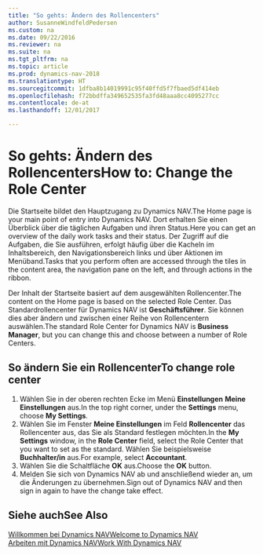```yaml
---
title: "So gehts: Ändern des Rollencenters"
author: SusanneWindfeldPedersen
ms.custom: na
ms.date: 09/22/2016
ms.reviewer: na
ms.suite: na
ms.tgt_pltfrm: na
ms.topic: article
ms.prod: dynamics-nav-2018
ms.translationtype: HT
ms.sourcegitcommit: 1dfba8b14019991c95f40ffd5f7fbaed5df414eb
ms.openlocfilehash: f72bbdffa349652535fa3fd48aaa8cc4095277cc
ms.contentlocale: de-at
ms.lasthandoff: 12/01/2017

---
```


# <a name="how-to-change-the-role-center"></a><span data-ttu-id="b4dfb-102">So gehts: Ändern des Rollencenters</span><span class="sxs-lookup"><span data-stu-id="b4dfb-102">How to: Change the Role Center</span></span>
<span data-ttu-id="b4dfb-103">Die Startseite bildet den Hauptzugang zu Dynamics NAV.</span><span class="sxs-lookup"><span data-stu-id="b4dfb-103">The Home page is your main point of entry into Dynamics NAV.</span></span> <span data-ttu-id="b4dfb-104">Dort erhalten Sie einen Überblick über die täglichen Aufgaben und ihren Status.</span><span class="sxs-lookup"><span data-stu-id="b4dfb-104">Here you can get an overview of the daily work tasks and their status.</span></span> <span data-ttu-id="b4dfb-105">Der Zugriff auf die Aufgaben, die Sie ausführen, erfolgt häufig über die Kacheln im Inhaltsbereich, den Navigationsbereich links und über Aktionen im Menüband.</span><span class="sxs-lookup"><span data-stu-id="b4dfb-105">Tasks that you perform often are accessed through the tiles in the content area, the navigation pane on the left, and through actions in the ribbon.</span></span>

<span data-ttu-id="b4dfb-106">Der Inhalt der Startseite basiert auf dem ausgewählten Rollencenter.</span><span class="sxs-lookup"><span data-stu-id="b4dfb-106">The content on the Home page is based on the selected Role Center.</span></span> <span data-ttu-id="b4dfb-107">Das Standardrollencenter für Dynamics NAV ist **Geschäftsführer**. Sie können dies aber ändern und zwischen einer Reihe von Rollencentern auswählen.</span><span class="sxs-lookup"><span data-stu-id="b4dfb-107">The standard Role Center for Dynamics NAV is **Business Manager**, but you can change this and choose between a number of Role Centers.</span></span>

## <a name="to-change-role-center"></a><span data-ttu-id="b4dfb-108">So ändern Sie ein Rollencenter</span><span class="sxs-lookup"><span data-stu-id="b4dfb-108">To change role center</span></span>
1. <span data-ttu-id="b4dfb-109">Wählen Sie in der oberen rechten Ecke im Menü **Einstellungen** **Meine Einstellungen** aus.</span><span class="sxs-lookup"><span data-stu-id="b4dfb-109">In the top right corner, under the **Settings** menu, choose **My Settings**.</span></span>
2. <span data-ttu-id="b4dfb-110">Wählen Sie im Fenster **Meine Einstellungen** im Feld **Rollencenter** das Rollencenter aus, das Sie als Standard festlegen möchten.</span><span class="sxs-lookup"><span data-stu-id="b4dfb-110">In the **My Settings** window, in the **Role Center** field, select the Role Center that you want to set as the standard.</span></span> <span data-ttu-id="b4dfb-111">Wählen Sie beispielsweise **Buchhalter/in** aus.</span><span class="sxs-lookup"><span data-stu-id="b4dfb-111">For example, select **Accountant**.</span></span>
3. <span data-ttu-id="b4dfb-112">Wählen Sie die Schaltfläche **OK** aus.</span><span class="sxs-lookup"><span data-stu-id="b4dfb-112">Choose the **OK** button.</span></span>
4. <span data-ttu-id="b4dfb-113">Melden Sie sich von Dynamics NAV ab und anschließend wieder an, um die Änderungen zu übernehmen.</span><span class="sxs-lookup"><span data-stu-id="b4dfb-113">Sign out of Dynamics NAV and then sign in again to have the change take effect.</span></span>

## <a name="see-also"></a><span data-ttu-id="b4dfb-114">Siehe auch</span><span class="sxs-lookup"><span data-stu-id="b4dfb-114">See Also</span></span>
[<span data-ttu-id="b4dfb-115">Willkommen bei Dynamics NAV</span><span class="sxs-lookup"><span data-stu-id="b4dfb-115">Welcome to Dynamics NAV</span></span>](across-get-started.md)  
[<span data-ttu-id="b4dfb-116">Arbeiten mit Dynamics NAV</span><span class="sxs-lookup"><span data-stu-id="b4dfb-116">Work With Dynamics NAV</span></span>](ui-work-product.md)  


